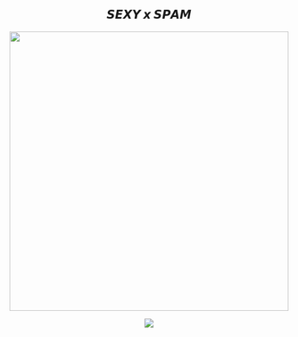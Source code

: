 <h2 align="center"><b> 𝙎𝙀𝙓𝙔 𝙭 𝙎𝙋𝘼𝙈 </b></h2>

<p align='Middle'><a href='https://t.me/sEXY_boy_xD'><img src='https://telegra.ph/file/e3f6111afb977c70c5924.png' width='500"'></a></p>

<p align="center">
  <img src="https://readme-typing-svg.herokuapp.com?color=F77247&width=420&lines=A+Advanced+And+High+Quality+Bot%E2%9C%8C%EF%B8%8F;Pro%2C+Op%2C+YourDad%E2%9D%A4%EF%B8%8F">
</p> 
